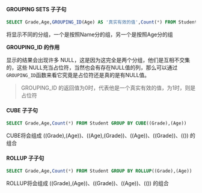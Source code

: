 #### GROUPING SETS 子子句

```sql
SELECT Grade,Age,GROUPING_ID(Age) AS '真实有效的值',Count(*) FROM Student GROUP BY GROUPING SETS((Grade),(Age))
```

将显示不同的分组，一个是按照Name分的组，另一个是按照Age分的组

**GROUPING_ID 的作用**

显示的结果会出现许多 NULL，这是因为这完全是两个分组，他们是互相不交集的，这些 NULL充当占位符，当然也会有存在NULL值的列，那么可以通过`GROUPING_ID`函数来看它究竟是占位符还是真的是有NULL值。

> GROUPING_ID 的返回值为0时，代表他是一个真实有效的值，为1时，则是占位符

#### CUBE 子子句

```sql
SELECT Grade,Age,Count(*) FROM Student GROUP BY CUBE((Grade),(Age))
```

CUBE将会组成 ((Grade),(Age))、((Age),(Grade))、((Age))、((Grade))、(()) 的组合

#### ROLLUP 子子句

```sql
SELECT Grade,Age,Count(*) FROM Student GROUP BY ROLLUP((Grade),(Age))
```

ROLLUP将会组成 ((Grade),(Age))、((Grade))、((Age))、(()) 的组合

